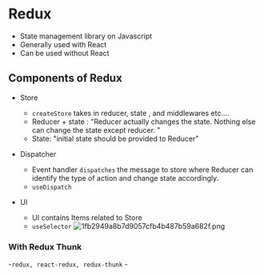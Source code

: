 # Redux

- State management library on Javascript
- Generally used with React 
- Can be used without React

## Components of Redux 
- Store
	- `createStore` takes in reducer, state , and middlewares etc....
	- Reducer + state : "Reducer actually changes the state. Nothing else can change the state except reducer. "
	- State: "initial state should be provided to Reducer"
	
- Dispatcher
	- Event handler `dispatches` the message to store where Reducer can identify the type of action and change state accordingly.
	- `useDispatch`
- UI
	- UI contains Items related to Store
	- `useSelector`
![1fb2949a8b7d9057cfb4b487b59a682f.png](https://i.imgur.com/E0vvYJz.png)

### With Redux Thunk 

-`redux, react-redux, redux-thunk`
	-